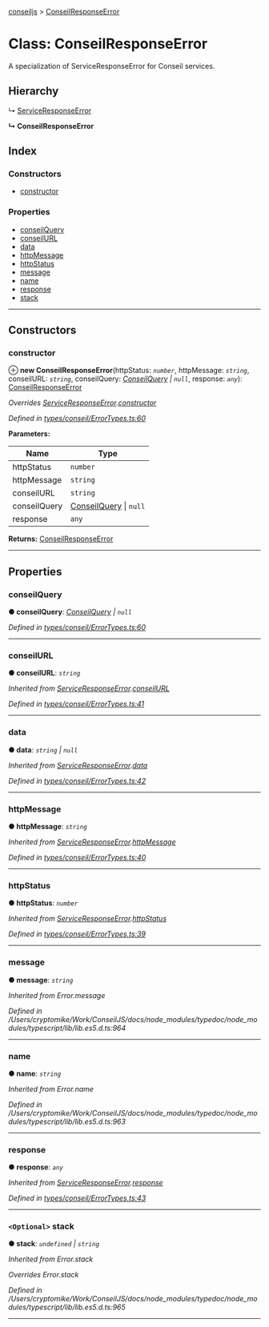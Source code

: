 [conseiljs](../README.md) > [ConseilResponseError](../classes/conseilresponseerror.md)

# Class: ConseilResponseError

A specialization of ServiceResponseError for Conseil services.

## Hierarchy

↳  [ServiceResponseError](serviceresponseerror.md)

**↳ ConseilResponseError**

## Index

### Constructors

* [constructor](conseilresponseerror.md#constructor)

### Properties

* [conseilQuery](conseilresponseerror.md#conseilquery)
* [conseilURL](conseilresponseerror.md#conseilurl)
* [data](conseilresponseerror.md#data)
* [httpMessage](conseilresponseerror.md#httpmessage)
* [httpStatus](conseilresponseerror.md#httpstatus)
* [message](conseilresponseerror.md#message)
* [name](conseilresponseerror.md#name)
* [response](conseilresponseerror.md#response)
* [stack](conseilresponseerror.md#stack)

---

## Constructors

<a id="constructor"></a>

###  constructor

⊕ **new ConseilResponseError**(httpStatus: *`number`*, httpMessage: *`string`*, conseilURL: *`string`*, conseilQuery: *[ConseilQuery](../interfaces/conseilquery.md) \| `null`*, response: *`any`*): [ConseilResponseError](conseilresponseerror.md)

*Overrides [ServiceResponseError](serviceresponseerror.md).[constructor](serviceresponseerror.md#constructor)*

*Defined in [types/conseil/ErrorTypes.ts:60](https://github.com/Cryptonomic/ConseilJS/blob/688e74f/src/types/conseil/ErrorTypes.ts#L60)*

**Parameters:**

| Name | Type |
| ------ | ------ |
| httpStatus | `number` |
| httpMessage | `string` |
| conseilURL | `string` |
| conseilQuery | [ConseilQuery](../interfaces/conseilquery.md) \| `null` |
| response | `any` |

**Returns:** [ConseilResponseError](conseilresponseerror.md)

___

## Properties

<a id="conseilquery"></a>

###  conseilQuery

**● conseilQuery**: *[ConseilQuery](../interfaces/conseilquery.md) \| `null`*

*Defined in [types/conseil/ErrorTypes.ts:60](https://github.com/Cryptonomic/ConseilJS/blob/688e74f/src/types/conseil/ErrorTypes.ts#L60)*

___
<a id="conseilurl"></a>

###  conseilURL

**● conseilURL**: *`string`*

*Inherited from [ServiceResponseError](serviceresponseerror.md).[conseilURL](serviceresponseerror.md#conseilurl)*

*Defined in [types/conseil/ErrorTypes.ts:41](https://github.com/Cryptonomic/ConseilJS/blob/688e74f/src/types/conseil/ErrorTypes.ts#L41)*

___
<a id="data"></a>

###  data

**● data**: *`string` \| `null`*

*Inherited from [ServiceResponseError](serviceresponseerror.md).[data](serviceresponseerror.md#data)*

*Defined in [types/conseil/ErrorTypes.ts:42](https://github.com/Cryptonomic/ConseilJS/blob/688e74f/src/types/conseil/ErrorTypes.ts#L42)*

___
<a id="httpmessage"></a>

###  httpMessage

**● httpMessage**: *`string`*

*Inherited from [ServiceResponseError](serviceresponseerror.md).[httpMessage](serviceresponseerror.md#httpmessage)*

*Defined in [types/conseil/ErrorTypes.ts:40](https://github.com/Cryptonomic/ConseilJS/blob/688e74f/src/types/conseil/ErrorTypes.ts#L40)*

___
<a id="httpstatus"></a>

###  httpStatus

**● httpStatus**: *`number`*

*Inherited from [ServiceResponseError](serviceresponseerror.md).[httpStatus](serviceresponseerror.md#httpstatus)*

*Defined in [types/conseil/ErrorTypes.ts:39](https://github.com/Cryptonomic/ConseilJS/blob/688e74f/src/types/conseil/ErrorTypes.ts#L39)*

___
<a id="message"></a>

###  message

**● message**: *`string`*

*Inherited from Error.message*

*Defined in /Users/cryptomike/Work/ConseilJS/docs/node_modules/typedoc/node_modules/typescript/lib/lib.es5.d.ts:964*

___
<a id="name"></a>

###  name

**● name**: *`string`*

*Inherited from Error.name*

*Defined in /Users/cryptomike/Work/ConseilJS/docs/node_modules/typedoc/node_modules/typescript/lib/lib.es5.d.ts:963*

___
<a id="response"></a>

###  response

**● response**: *`any`*

*Inherited from [ServiceResponseError](serviceresponseerror.md).[response](serviceresponseerror.md#response)*

*Defined in [types/conseil/ErrorTypes.ts:43](https://github.com/Cryptonomic/ConseilJS/blob/688e74f/src/types/conseil/ErrorTypes.ts#L43)*

___
<a id="stack"></a>

### `<Optional>` stack

**● stack**: *`undefined` \| `string`*

*Inherited from Error.stack*

*Overrides Error.stack*

*Defined in /Users/cryptomike/Work/ConseilJS/docs/node_modules/typedoc/node_modules/typescript/lib/lib.es5.d.ts:965*

___

